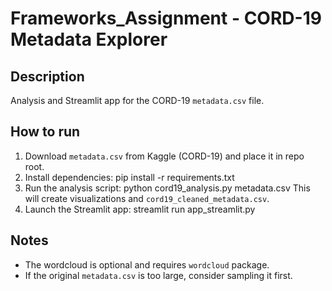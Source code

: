 # Frameworks_Assignment - CORD-19 Metadata Explorer

## Description
Analysis and Streamlit app for the CORD-19 `metadata.csv` file.

## How to run
1. Download `metadata.csv` from Kaggle (CORD-19) and place it in repo root.
2. Install dependencies:
   pip install -r requirements.txt
3. Run the analysis script:
   python cord19_analysis.py metadata.csv
   This will create visualizations and `cord19_cleaned_metadata.csv`.
4. Launch the Streamlit app:
   streamlit run app_streamlit.py

## Notes
- The wordcloud is optional and requires `wordcloud` package.
- If the original `metadata.csv` is too large, consider sampling it first.
